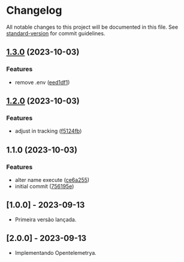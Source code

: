 # Changelog

All notable changes to this project will be documented in this file. See [standard-version](https://github.com/conventional-changelog/standard-version) for commit guidelines.

## [1.3.0](https://github.com/viniciusgoliver/opentelemetry-apm/compare/v1.2.0...v1.3.0) (2023-10-03)


### Features

* remove .env ([eed1df1](https://github.com/viniciusgoliver/opentelemetry-apm/commit/eed1df1f35b89f0fcade88c377073cd142de20fb))

## [1.2.0](https://github.com/viniciusgoliver/opentelemetry-apm/compare/v1.1.0...v1.2.0) (2023-10-03)


### Features

* adjust in tracking ([f5124fb](https://github.com/viniciusgoliver/opentelemetry-apm/commit/f5124fbbafd14a96ee499428893f4193949a2a3d))

## 1.1.0 (2023-10-03)


### Features

* alter name execute ([ce6a255](https://github.com/viniciusgoliver/opentelemetry-apm/commit/ce6a2551d0a177496271a0e4a8b763ad9f6552f5))
* initial commit ([756195e](https://github.com/viniciusgoliver/opentelemetry-apm/commit/756195e791a9be94c34ce2d0752f6b765bcb9e42))

## [1.0.0] - 2023-09-13

- Primeira versão lançada.

## [2.0.0] - 2023-09-13

- Implementando Opentelemetrya.
